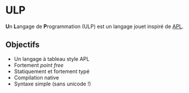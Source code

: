 # ULP

**U**n **L**angage de **P**rogrammation (ULP) est un
langage jouet inspiré de [APL](https://fr.wikipedia.org/wiki/APL_(langage)).

## Objectifs

+ Un langage à tableau style APL
+ Fortement *point free*
+ Statiquement et fortement typé
+ Compilation native
+ Syntaxe simple (sans unicode !)
